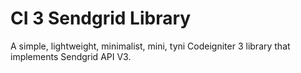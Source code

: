 # CI 3 Sendgrid Library
A simple, lightweight, minimalist, mini, tyni Codeigniter 3 library that implements Sendgrid API V3.

